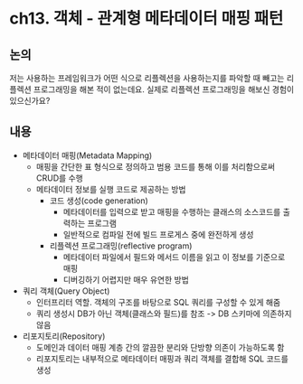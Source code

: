 # ch13. 객체 - 관계형 메타데이터 매핑 패턴

## 논의

저는 사용하는 프레임워크가 어떤 식으로 리플렉션을 사용하는지를 파악할 때 빼고는 리플렉션 프로그래밍을 해본 적이 없는데요.
실제로 리플렉션 프로그래밍을 해보신 경험이 있으신가요?

## 내용

- 메타데이터 매핑(Metadata Mapping)
    - 매핑을 간단한 표 형식으로 정의하고 범용 코드를 통해 이를 처리함으로써 CRUD를 수행
    - 메타데이터 정보를 실행 코드로 제공하는 방법
        - 코드 생성(code generation)
            - 메타데이터를 입력으로 받고 매핑을 수행하는 클래스의 소스코드를 출력하는 프로그램
            - 일반적으로 컴파일 전에 빌드 프로게스 중에 완전하게 생성
        - 리플렉션 프로그래밍(reflective program)
            - 메타데이터 파일에서 필드와 메서드 이름을 읽고 이 정보를 기준으로 매핑
            - 디버깅하기 어렵지만 매우 유연한 방법
- 쿼리 객체(Query Object)
    - 인터프리터 역할. 객체의 구조를 바탕으로 SQL 쿼리를 구성할 수 있게 해줌
    - 쿼리 생성시 DB가 아닌 객체(클래스와 필드)를 참조 -> DB 스키마에 의존하지 않음
- 리포지토리(Repository)
    - 도메인과 데이터 매핑 계층 간의 깔끔한 분리와 단방향 의존이 가능하도록 함
    - 리포지토리는 내부적으로 메타데이터 매핑과 쿼리 객체를 결합해 SQL 코드를 생성
